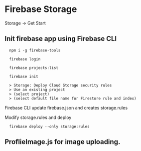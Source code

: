# Firebase Storage
Storage -> Get Start


## Init firebase app using Firebase CLI
```
  npm i -g firebase-tools

  firebase login

  firebase projects:list

  firebase init
  
  > Storage: Deploy Cloud Storage security rules
  > Use an existing project
  > (select project)
  > (select default file name for Firestore rule and index)
```
Firebase CLI update firebase.json and creates storage.rules


Modify storage.rules and deploy
```
  firebase deploy --only storage:rules
```


## ProflieImage.js for image uploading.
